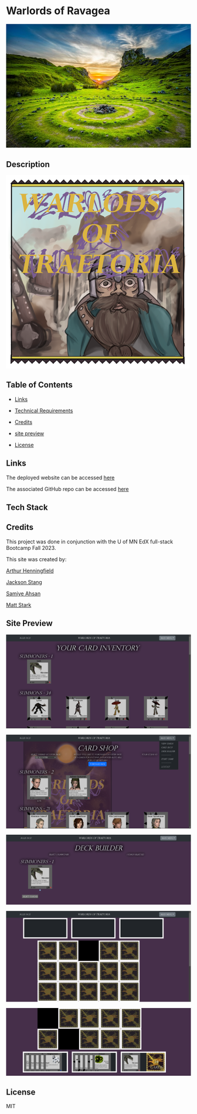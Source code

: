# Warlords of Ravagea

![Welcome To Warlords](./client/public/img/scapePic.jpg)

## Description



![Dwarvespack](./client/public/img/wotcardpack2.png)

## Table of Contents

- [Links](#links)
- [Technical Requirements](#technicalrequirements)
- [Credits](#credits)
- [site preview](#sitepreview)
- [License](#license)

  


  <a id="links"></a>

## Links
The deployed website can be accessed [here](https://warlordsoftraetoria-a6c327028c9d.herokuapp.com/)

The associated GitHub repo can be accessed [here](https://github.com/kylatae/tcg)

  <a id="technicalrequirements"></a>

## Tech Stack



  <a id="credits"></a>

## Credits
This project was done in conjunction with the U of MN EdX full-stack Bootcamp Fall 2023.

This site was created by:

[Arthur Henningfield](https://github.com/kylatae)

[Jackson Stang](https://github.com/JStang98)

[Samiye Ahsan](https://github.com/samiyeahsan)

[Matt Stark](https://github.com/Matt0Stark)



  <a id="sitepreview"></a>

## Site Preview

![viewcards](./client/public/img/warlordsscreenshot1.png)

![cardshop](./client/public/img/warlordsscreenshot2.png)

![deckbuilder](./client/public/img/warlordsscreenshot3.png)

![board1](./client/public/img/warlordboard1.png)

![board2](./client/public/img/warlordboard2.png)


  <a id="license"></a>

## License
MIT 